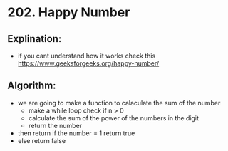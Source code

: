 # 202. Happy Number

 ## Explination:
 - if you cant understand how it works check this 
	https://www.geeksforgeeks.org/happy-number/

 ## Algorithm:
 - we are going to make a function to calaculate the sum of the number
 	- make a while loop check if n > 0
	- calculate the sum of the power of the numbers in the digit
	- return the number
 - then return if the number = 1 return true 
 - else return false 
 